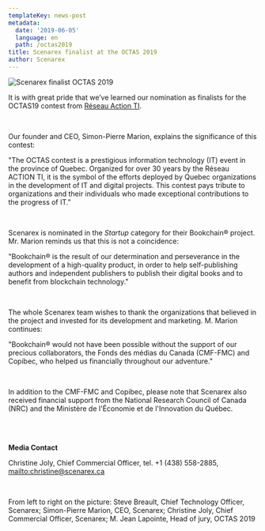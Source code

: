 ```yaml
---
templateKey: news-post
metadata:
  date: '2019-06-05'
  language: en
  path: /octas2019
title: Scenarex finalist at the OCTAS 2019
author: Scenarex
---
```

<img src="/img/octas19.jpg" alt="Scenarex finalist OCTAS 2019">

It is with great pride that we’ve learned our nomination as finalists for the OCTAS19 contest from [Réseau Action TI](https://www.actionti.com/).

<br>

Our founder and CEO, Simon-Pierre Marion, explains the significance of this contest:

"The OCTAS contest is a prestigious information technology (IT) event in the province of Quebec. Organized for over 30 years by the Réseau ACTION TI, it is the symbol of the efforts deployed by Quebec organizations in the development of IT and digital projects. This contest pays tribute to organizations and their individuals who made exceptional contributions to the progress of IT."

<br>

Scenarex is nominated in the _Startup_ category for their Bookchain® project. Mr. Marion reminds us that this is not a coincidence:

"Bookchain® is the result of our determination and perseverance in the development of a high-quality product, in order to help self-publishing authors and independent publishers to publish their digital books and to benefit from blockchain technology."

<br>

The whole Scenarex team wishes to thank the organizations that believed in the project and invested for its development and marketing. M. Marion continues:

"Bookchain® would not have been possible without the support of our precious collaborators, the Fonds des médias du Canada (CMF-FMC) and Copibec, who helped us financially throughout our adventure."

<br>

In addition to the CMF-FMC and Copibec, please note that Scenarex also received financial support from the National Research Council of Canada (NRC) and the Ministère de l'Économie et de l'Innovation du Québec.

<br>

<br>

**Media Contact**

Christine Joly, Chief Commercial Officer, tel. +1 (438) 558-2885, <mailto:christine@scenarex.ca>

<br>

From left to right on the picture: Steve Breault, Chief Technology Officer, Scenarex; Simon-Pierre Marion, CEO, Scenarex; Christine Joly, Chief Commercial Officer, Scenarex; M. Jean Lapointe, Head of jury, OCTAS 2019
